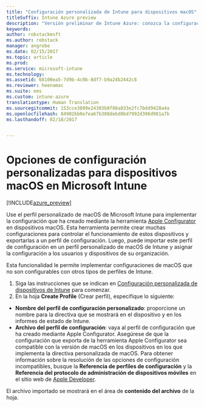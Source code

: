 ```yaml
---
title: "Configuración personalizada de Intune para dispositivos macOS"
titleSuffix: Intune Azure preview
description: "Versión preliminar de Intune Azure: conozca la configuración que puede usar en un perfil personalizado de macOS."
keywords: 
author: robstackmsft
ms.author: robstack
manager: angrobe
ms.date: 02/15/2017
ms.topic: article
ms.prod: 
ms.service: microsoft-intune
ms.technology: 
ms.assetid: 68100ea5-7d9b-4c0b-8df7-b9a24b2442c8
ms.reviewer: heenamac
ms.suite: ems
ms.custom: intune-azure
translationtype: Human Translation
ms.sourcegitcommit: 153cce3809e24303b8f88a833e2fc7bdd9428a4a
ms.openlocfilehash: 84902bb0e7ea67b388debd8bd7992d396d981a7b
ms.lasthandoff: 02/18/2017


---
```


# <a name="custom-settings-for-macos-devices-in-microsoft-intune"></a>Opciones de configuración personalizadas para dispositivos macOS en Microsoft Intune

[!INCLUDE[azure_preview](../includes/azure_preview.md)]

Use el perfil personalizado de macOS de Microsoft Intune para implementar la configuración que ha creado mediante la herramienta [Apple Configurator](https://itunes.apple.com/app/apple-configurator-2/id1037126344?mt=12) en dispositivos macOS. Esta herramienta permite crear muchas configuraciones para controlar el funcionamiento de estos dispositivos y exportarlas a un perfil de configuración. Luego, puede importar este perfil de configuración en un perfil personalizado de macOS de Intune y asignar la configuración a los usuarios y dispositivos de su organización.

Esta funcionalidad le permite implementar configuraciones de macOS que no son configurables con otros tipos de perfiles de Intune.


1. Siga las instrucciones que se indican en [Configuración personalizada de dispositivos de Intune](how-to-configure-custom-settings.md) para comenzar.
2. En la hoja **Create Profile** (Crear perfil), especifique lo siguiente:

- **Nombre del perfil de configuración personalizado**: proporcione un nombre para la directiva que se mostrará en el dispositivo y en los informes de estado de Intune.
- **Archivo del perfil de configuración**: vaya al perfil de configuración que ha creado mediante Apple Configurator.
Asegúrese de que la configuración que exporta de la herramienta Apple Configurator sea compatible con la versión de macOS en los dispositivos en los que implementa la directiva personalizada de macOS. Para obtener información sobre la resolución de las opciones de configuración incompatibles, busque la **Referencia de perfiles de configuración** y la **Referencia del protocolo de administración de dispositivos móviles** en el sitio web de [Apple Developer](https://developer.apple.com/).

El archivo importado se mostrará en el área de **contenido del archivo** de la hoja.

